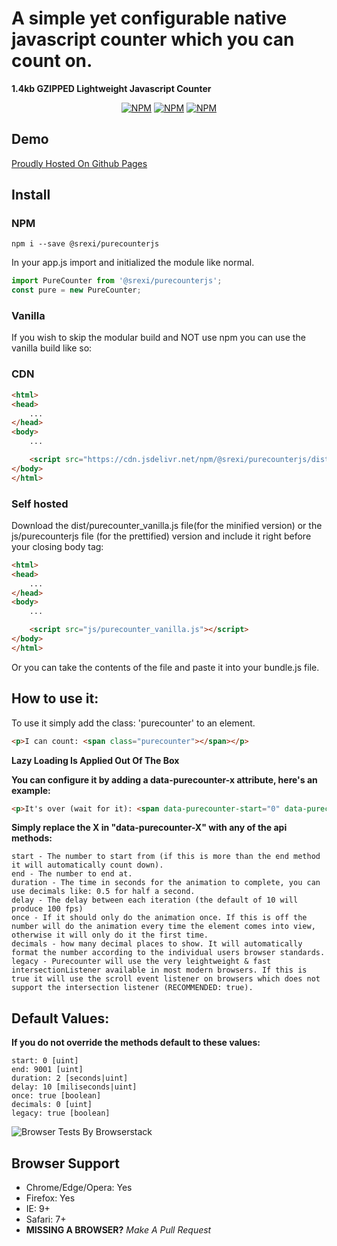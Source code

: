 # A simple yet configurable native javascript counter which you can __count__ on.
**1.4kb GZIPPED Lightweight Javascript Counter**

<p align="center">
    <a href="https://www.npmjs.com/package/@srexi/purecounterjs"><img src="https://img.shields.io/npm/v/@srexi/purecounterjs.svg" alt="NPM"></a>
    <a href="https://npmcharts.com/compare/@srexi/purecounterjs?minimal=true"><img src="https://img.shields.io/npm/dt/@srexi/purecounterjs.svg" alt="NPM"></a>
    <a href="https://www.npmjs.com/package/@srexi/purecounterjs"><img src="https://img.shields.io/npm/l/@srexi/purecounterjs.svg" alt="NPM"></a>
</p>

## Demo
[Proudly Hosted On Github Pages](https://srexi.github.io/purecounterjs/)

## Install

### NPM
```
npm i --save @srexi/purecounterjs
```
In your app.js import and initialized the module like normal.
```js
import PureCounter from '@srexi/purecounterjs';
const pure = new PureCounter;
```

### Vanilla 
If you wish to skip the modular build and NOT use npm you can use the vanilla build like so:

### CDN
```html
<html>
<head>
    ...
</head>
<body>
    ...

    <script src="https://cdn.jsdelivr.net/npm/@srexi/purecounterjs/dist/purecounter_vanilla.js"></script>
</body>
</html>
```

### Self hosted
Download the dist/purecounter_vanilla.js file(for the minified version) or the js/purecounterjs file (for the prettified) version and include it right before your closing body tag:
```html
<html>
<head>
    ...
</head>
<body>
    ...

    <script src="js/purecounter_vanilla.js"></script>
</body>
</html>
```
Or you can take the contents of the file and paste it into your bundle.js file.

## How to use it:
To use it simply add the class: 'purecounter' to an element.
```html
<p>I can count: <span class="purecounter"></span></p>
```
**Lazy Loading Is Applied Out Of The Box**

**You can configure it by adding a data-purecounter-x attribute, here's an example:**
```html
<p>It's over (wait for it): <span data-purecounter-start="0" data-purecounter-end="9001" class="purecounter">0</span>!!!</p>
```

**Simply replace the X in "data-purecounter-X" with any of the api methods:**
```
start - The number to start from (if this is more than the end method it will automatically count down).
end - The number to end at.
duration - The time in seconds for the animation to complete, you can use decimals like: 0.5 for half a second.
delay - The delay between each iteration (the default of 10 will produce 100 fps)
once - If it should only do the animation once. If this is off the number will do the animation every time the element comes into view, otherwise it will only do it the first time.
decimals - how many decimal places to show. It will automatically format the number according to the individual users browser standards.
legacy - Purecounter will use the very leightweight & fast intersectionListener available in most modern browsers. If this is true it will use the scroll event listener on browsers which does not support the intersection listener (RECOMMENDED: true).
```

## Default Values:
**If you do not override the methods default to these values:**
```
start: 0 [uint]
end: 9001 [uint]
duration: 2 [seconds|uint]
delay: 10 [miliseconds|uint]
once: true [boolean]
decimals: 0 [uint]
legacy: true [boolean]
```

![Browser Tests By Browserstack](https://github.com/srexi/purecounterjs/blob/master/asset/browserstack-logo-600x315.png)
## Browser Support
- Chrome/Edge/Opera: Yes
- Firefox: Yes
- IE: 9+
- Safari: 7+
- **MISSING A BROWSER?** *Make A Pull Request*